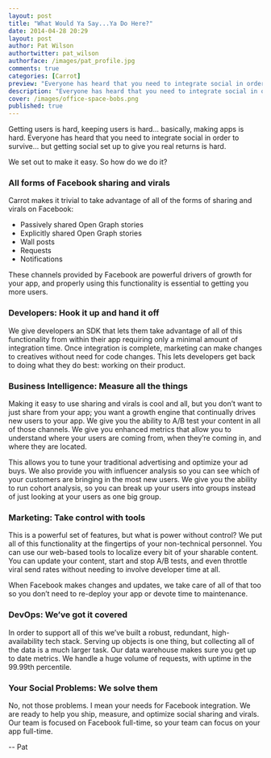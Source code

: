 ```yaml
---
layout: post
title: "What Would Ya Say...Ya Do Here?"
date: 2014-04-28 20:29
layout: post
author: Pat Wilson
authortwitter: pat_wilson
authorface: /images/pat_profile.jpg
comments: true
categories: [Carrot]
preview: "Everyone has heard that you need to integrate social in order to survive...but getting social set up to give you real returns is hard. We set out to make it easy. So how do we do it?"
description: "Everyone has heard that you need to integrate social in order to survive...but getting social set up to give you real returns is hard. We set out to make it easy. So how do we do it?"
cover: /images/office-space-bobs.png
published: true
---
```

Getting users is hard, keeping users is hard... basically, making apps is hard. Everyone has heard that you need to integrate social in order to survive... but getting social set up to give you real returns is hard.

We set out to make it easy. So how do we do it?

### All forms of Facebook sharing and virals
Carrot makes it trivial to take advantage of all of the forms of sharing and virals on Facebook:

* Passively shared Open Graph stories
* Explicitly shared Open Graph stories
* Wall posts
* Requests
* Notifications

These channels provided by Facebook are powerful drivers of growth for your app, and properly using this functionality is essential to getting you more users.

### Developers: Hook it up and hand it off
We give developers an SDK that lets them take advantage of all of this functionality from within their app requiring only a minimal amount of integration time. Once integration is complete, marketing can make changes to creatives without need for code changes. This lets developers get back to doing what they do best: working on their product.

### Business Intelligence: Measure all the things
Making it easy to use sharing and virals is cool and all, but you don’t want to just share from your app; you want a growth engine that continually drives new users to your app. We give you the ability to A/B test your content in all of those channels. We give you enhanced metrics that allow you to understand where your users are coming from, when they’re coming in, and where they are located.

This allows you to tune your traditional advertising and optimize your ad buys. We also provide you with influencer analysis so you can see which of your customers are bringing in the most new users. We give you the ability to run cohort analysis, so you can break up your users into groups instead of just looking at your users as one big group.

### Marketing: Take control with tools
This is a powerful set of features, but what is power without control? We put all of this functionality at the fingertips of your non-technical personnel. You can use our web-based tools to localize every bit of your sharable content. You can update your content, start and stop A/B tests, and even throttle viral send rates without needing to involve developer time at all.

When Facebook makes changes and updates, we take care of all of that too so you don’t need to re-deploy your app or devote time to maintenance.

### DevOps: We’ve got it covered
In order to support all of this we’ve built a robust, redundant, high-availability tech stack. Serving up objects is one thing, but collecting all of the data is a much larger task. Our data warehouse makes sure you get up to date metrics. We handle a huge volume of requests, with uptime in the 99.99th percentile.

### Your Social Problems: We solve them
No, not those problems. I mean your needs for Facebook integration. We are ready to help you ship, measure, and optimize social sharing and virals. Our team is focused on Facebook full-time, so your team can focus on your app full-time.

-- Pat
